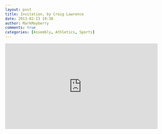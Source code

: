 ```yaml
---
layout: post
title: Invitation, by Craig Lawrence
date: 2013-02-13 19:30
author: MarkMayberry
comments: true
categories: [Assembly, Athletics, Sports]
---
```

<iframe src="http://player.vimeo.com/video/59691087" width="500" height="281" frameborder="0" webkitAllowFullScreen mozallowfullscreen allowFullScreen></iframe>
